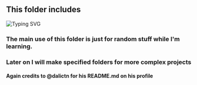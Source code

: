 ## This folder includes

![Typing SVG](https://readme-typing-svg.herokuapp.com/?font=roboto&color=%blue&size=18&vCenter=true&height=24&lines=/Tkinter/;/Pygame/;/Base%20Python/;/Websites/)

### The main use of this folder is just for random stuff while I'm learning.

### Later on I will make specified folders for more complex projects

#### Again credits to @dalictn for his README.md on his profile

